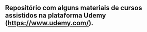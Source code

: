 ## Repositório com alguns materiais de cursos assistidos na plataforma Udemy (https://www.udemy.com/).
